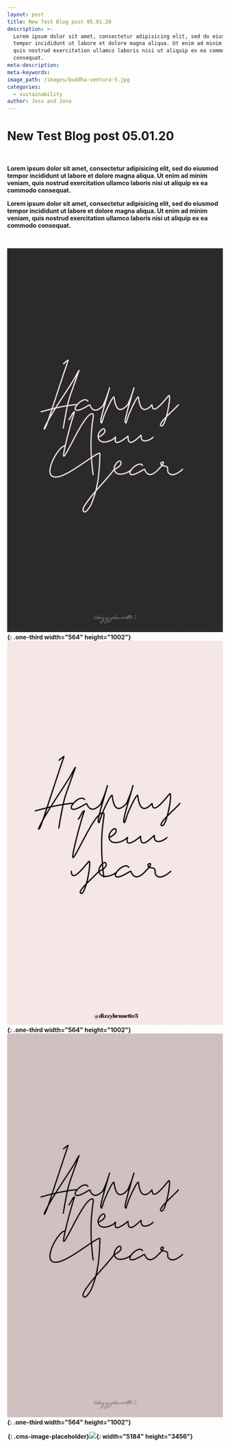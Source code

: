 ```yaml
---
layout: post
title: New Test Blog post 05.01.20
description: >-
  Lorem ipsum dolor sit amet, consectetur adipisicing elit, sed do eiusmod
  tempor incididunt ut labore et dolore magna aliqua. Ut enim ad minim veniam,
  quis nostrud exercitation ullamco laboris nisi ut aliquip ex ea commodo
  consequat.
meta-description:
meta-keywords:
image_path: /images/buddha-ventura-5.jpg
categories:
  - sustainability
author: Jess and Jona
---
```


# **New Test Blog post 05.01.20**

&nbsp;

**Lorem ipsum dolor sit amet, consectetur adipisicing elit, sed do eiusmod tempor incididunt ut labore et dolore magna aliqua. Ut enim ad minim veniam, quis nostrud exercitation ullamco laboris nisi ut aliquip ex ea commodo consequat.**

**Lorem ipsum dolor sit amet, consectetur adipisicing elit, sed do eiusmod tempor incididunt ut labore et dolore magna aliqua. Ut enim ad minim veniam, quis nostrud exercitation ullamco laboris nisi ut aliquip ex ea commodo consequat.**

&nbsp;

**![](/uploads/7e6775032cbf387468ac2805779969cd.jpg){: .one-third width="564" height="1002"}![](/uploads/01a489989756d9ceff810f7c5c6121d82.jpg){: .one-third width="564" height="1002"}![](/uploads/b9f381502f0413b9f3dce4601535785e3.jpg){: .one-third width="564" height="1002"}**

**![](data:image/png;base64,iVBORw0KGgoAAAANSUhEUgAAAAEAAAABCAYAAAAfFcSJAAAADUlEQVQYV2P4////fwAJ+wP9BUNFygAAAABJRU5ErkJggg==){: .cms-image-placeholder}![](/images/buddha-ventura-15.jpg){: width="5184" height="3456"}**